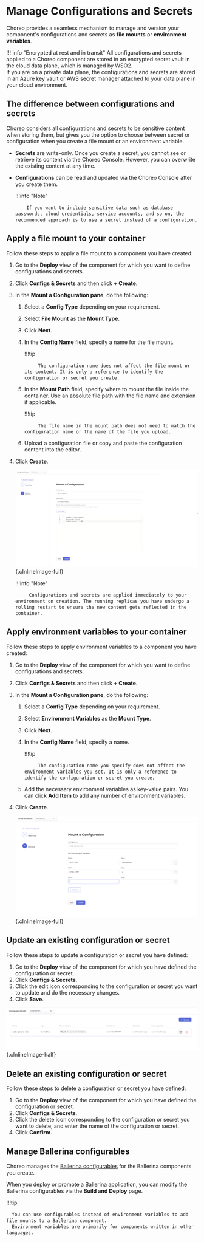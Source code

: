 # Manage Configurations and Secrets

Choreo provides a seamless mechanism to manage and version your component's configurations and secrets as **file mounts** or **environment variables**.

!!! info "Encrypted at rest and in transit"
    All configurations and secrets applied to a Choreo component are stored in an encrypted secret vault in the cloud data plane, which is managed by WSO2.
    <br/>If you are on a private data plane, the configurations and secrets are stored in an Azure key vault or AWS secret manager attached to your data plane in your cloud environment.

## The difference between configurations and secrets

Choreo considers all configurations and secrets to be sensitive content when storing them, but gives you the option to choose between secret or configuration when you create a file mount or an environment variable.

- **Secrets** are write-only. Once you create a secret, you cannot see or retrieve its content via the Choreo Console. However, you can overwrite the existing content at any time.
- **Configurations** can be read and updated via the Choreo Console after you create them.
  
    !!!info "Note"

          If you want to include sensitive data such as database passwords, cloud credentials, service accounts, and so on, the recommended approach is to use a secret instead of a configuration.

## Apply a file mount to your container

Follow these steps to apply a file mount to a component you have created:

1. Go to the **Deploy** view of the component for which you want to define configurations and secrets.
2. Click **Configs & Secrets** and then click **+ Create**.
3. In the **Mount a Configuration pane**, do the following:
    1. Select a **Config Type** depending on your requirement.
    2. Select **File Mount** as the **Mount Type**.
    3. Click **Next**.
    4. In the **Config Name** field, specify a name for the file mount.
  
        !!!tip

                The configuration name does not affect the file mount or its content. It is only a reference to identify the configuration or secret you create.

    5. In the **Mount Path** field, specify where to mount the file inside the container. Use an absolute file path with the file name and extension if applicable.
  
        !!!tip

                The file name in the mount path does not need to match the configuration name or the name of the file you upload.

    6. Upload a configuration file or copy and paste the configuration content into the editor.

4. Click **Create**.

    ![Create file mount](../../assets/img/deploy/devops/configs/create-file-mount.png){.cInlineImage-full}
  
    !!!info "Note"
           
            Configurations and secrets are applied immediately to your environment on creation. The running replicas you have undergo a rolling restart to ensure the new content gets reflected in the container.

## Apply environment variables to your container

Follow these steps to apply environment variables to a component you have created:

1. Go to the **Deploy** view of the component for which you want to define configurations and secrets.
2. Click **Configs & Secrets** and then click **+ Create**.
3. In the **Mount a Configuration pane**, do the following:
    1. Select a **Config Type** depending on your requirement.
    2. Select **Environment Variables** as the  **Mount Type**.
    3. Click **Next**.
    4. In the **Config Name** field, specify a name.
  
        !!!tip

                The configuration name you specify does not affect the environment variables you set. It is only a reference to identify the configuration or secret you create.

    5. Add the necessary environment variables as key-value pairs. You can click **Add Item** to add any number of environment variables.

4. Click **Create**.
   
    ![Set environment variables](../../assets/img/deploy/devops/configs/create-env-vars.png){.cInlineImage-full}

## Update an existing configuration or secret

Follow these steps to update a configuration or secret you have defined:

1. Go to the **Deploy** view of the component for which you have defined the configuration or secret.
2. Click **Configs & Secrets**.
3. Click the edit icon corresponding to the configuration or secret you want to update and do the necessary changes.
4. Click **Save**.

![Modify existing configs](../../assets/img/deploy/devops/configs/create-or-delete-config.png){.cInlineImage-half}

## Delete an existing configuration or secret

Follow these steps to delete a configuration or secret you have defined:

1. Go to the **Deploy** view of the component for which you have defined the configuration or secret.
2. Click **Configs & Secrets**.
3. Click the delete icon corresponding to the configuration or secret you want to delete, and enter the name of the configuration or secret.
4. Click **Confirm**.

## Manage Ballerina configurables

Choreo manages the [Ballerina configurables](https://ballerina.io/learn/by-example/configurable-variables/) for the Ballerina components you create.

When you deploy or promote a Ballerina application, you can modify the Ballerina configurables via the **Build and Deploy** page.
  
!!!tip

      You can use configurables instead of environment variables to add file mounts to a Ballerina component.
      Environment variables are primarily for components written in other languages.
